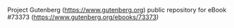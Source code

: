 Project Gutenberg (https://www.gutenberg.org) public repository for
eBook #73373 (https://www.gutenberg.org/ebooks/73373)
